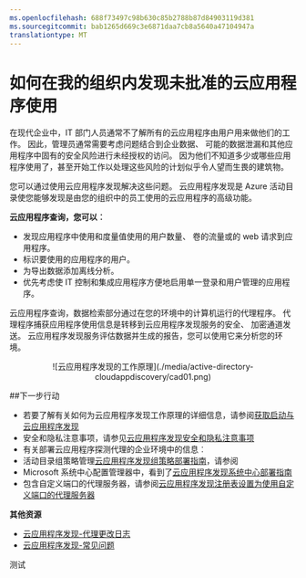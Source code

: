 ```yaml
---
ms.openlocfilehash: 688f73497c98b630c85b2788b87d84903119d381
ms.sourcegitcommit: bab1265d669c3e6871daa7cb8a5640a47104947a
translationtype: MT
---
```

<properties 
    pageTitle="如何在我的组织内发现未批准的云应用程序使用" 
    description="本主题描述了什么是云应用程序 Discvery 是，为什么要用它。" 
    services="active-directory" 
    documentationCenter="" 
    authors="markusvi" 
    manager="swadhwa" 
    editor="lisatoft"/>

<tags 
    ms.service="active-directory" 
    ms.workload="identity" 
    ms.tgt_pltfrm="na" 
    ms.devlang="na" 
    ms.topic="article" 
    ms.date="07/23/2015" 
    ms.author="markusvi"/>

# 如何在我的组织内发现未批准的云应用程序使用

在现代企业中，IT 部门人员通常不了解所有的云应用程序由用户用来做他们的工作。
因此，管理员通常需要考虑问题结合到企业数据、 可能的数据泄漏和其他应用程序中固有的安全风险进行未经授权的访问。
因为他们不知道多少或哪些应用程序使用了，甚至开始工作以处理这些风险的计划似乎令人望而生畏的建筑物。

您可以通过使用云应用程序发现解决这些问题。
云应用程序发现是 Azure 活动目录使您能够发现是由您的组织中的员工使用的云应用程序的高级功能。 


**云应用程序查询，您可以︰**

* 发现应用程序中使用和度量值使用的用户数量、 卷的流量或的 web 请求到应用程序。 
* 标识要使用的应用程序的用户。 
* 为导出数据添加离线分析。 
* 优先考虑使 IT 控制和集成应用程序方便地启用单一登录和用户管理的应用程序。 

云应用程序查询，数据检索部分通过在您的环境中的计算机运行的代理程序。
代理程序捕获应用程序使用信息是转移到云应用程序发现服务的安全、 加密通道发送。
云应用程序发现服务评估数据并生成的报告，您可以使用它来分析您的环境。


<center>![云应用程序发现的工作原理](./media/active-directory-cloudappdiscovery/cad01.png)</center>

##下一步行动


* 若要了解有关如何为云应用程序发现工作原理的详细信息，请参阅[获取启动与云应用程序发现](http://social.technet.microsoft.com/wiki/contents/articles/30962.getting-started-with-cloud-app-discovery.aspx) 
* 安全和隐私注意事项，请参见[云应用程序发现安全和隐私注意事项](active-directory-cloudappdiscovery-security-and-privacy-considerations.md) 
* 有关部署云应用程序探测代理的企业环境中的信息︰ 
 * 活动目录组策略管理[云应用程序发现组策略部署指南](http://social.technet.microsoft.com/wiki/contents/articles/30965.cloud-app-discovery-group-policy-deployment-guide.aspx)，请参阅 
 * Microsoft 系统中心配置管理器中，看到了[云应用程序发现系统中心部署指南](http://social.technet.microsoft.com/wiki/contents/articles/30968.cloud-app-discovery-system-center-deployment-guide.aspx) 
 * 包含自定义端口的代理服务器，请参阅[云应用程序发现注册表设置为使用自定义端口的代理服务器](active-directory-cloudappdiscovery-registry-settings-for-proxy-services.md) 





**其他资源**


* [云应用程序发现-代理更改日志 ](http://social.technet.microsoft.com/wiki/contents/articles/24616.cloud-app-discovery-agent-changelog.aspx)
* [云应用程序发现-常见问题](http://social.technet.microsoft.com/wiki/contents/articles/24037.cloud-app-discovery-frequently-asked-questions.aspx)



测试
